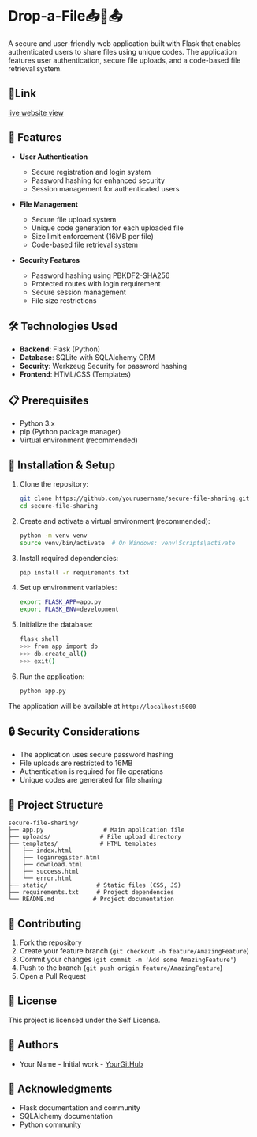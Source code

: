 # Drop-a-File📥📁📤
A secure and user-friendly web application built with Flask that enables authenticated users to share files using unique codes. The application features user authentication, secure file uploads, and a code-based file retrieval system.

## 🔗Link

[live website view ](https://prajwalab.pythonanywhere.com/)

## 🚀 Features

- **User Authentication**
  - Secure registration and login system
  - Password hashing for enhanced security
  - Session management for authenticated users

- **File Management**
  - Secure file upload system
  - Unique code generation for each uploaded file
  - Size limit enforcement (16MB per file)
  - Code-based file retrieval system

- **Security Features**
  - Password hashing using PBKDF2-SHA256
  - Protected routes with login requirement
  - Secure session management
  - File size restrictions

## 🛠️ Technologies Used

- **Backend**: Flask (Python)
- **Database**: SQLite with SQLAlchemy ORM
- **Security**: Werkzeug Security for password hashing
- **Frontend**: HTML/CSS (Templates)

## 📋 Prerequisites

- Python 3.x
- pip (Python package manager)
- Virtual environment (recommended)

## 🔧 Installation & Setup

1. Clone the repository:
   ```bash
   git clone https://github.com/yourusername/secure-file-sharing.git
   cd secure-file-sharing
   ```

2. Create and activate a virtual environment (recommended):
   ```bash
   python -m venv venv
   source venv/bin/activate  # On Windows: venv\Scripts\activate
   ```

3. Install required dependencies:
   ```bash
   pip install -r requirements.txt
   ```

4. Set up environment variables:
   ```bash
   export FLASK_APP=app.py
   export FLASK_ENV=development
   ```

5. Initialize the database:
   ```bash
   flask shell
   >>> from app import db
   >>> db.create_all()
   >>> exit()
   ```

6. Run the application:
   ```bash
   python app.py
   ```

The application will be available at `http://localhost:5000`

## 🔒 Security Considerations

- The application uses secure password hashing
- File uploads are restricted to 16MB
- Authentication is required for file operations
- Unique codes are generated for file sharing

## 📁 Project Structure

```
secure-file-sharing/
├── app.py                 # Main application file
├── uploads/              # File upload directory
├── templates/            # HTML templates
│   ├── index.html
│   ├── loginregister.html
│   ├── download.html
│   ├── success.html
│   └── error.html
├── static/              # Static files (CSS, JS)
├── requirements.txt     # Project dependencies
└── README.md           # Project documentation
```

## 🤝 Contributing

1. Fork the repository
2. Create your feature branch (`git checkout -b feature/AmazingFeature`)
3. Commit your changes (`git commit -m 'Add some AmazingFeature'`)
4. Push to the branch (`git push origin feature/AmazingFeature`)
5. Open a Pull Request

## 📝 License

This project is licensed under the Self License.

## 👥 Authors

- Your Name - Initial work - [YourGitHub](https://github.com/prajwal032004)

## 🙏 Acknowledgments

- Flask documentation and community
- SQLAlchemy documentation
- Python community
